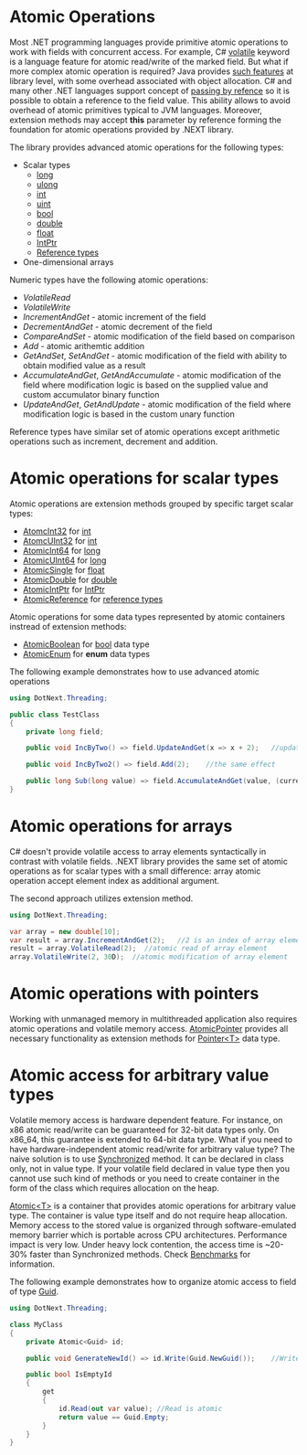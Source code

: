 Atomic Operations
====

Most .NET programming languages provide primitive atomic operations to work with fields with concurrent access. For example, C# [volatile](https://docs.microsoft.com/en-us/dotnet/csharp/language-reference/keywords/volatile) keyword is a language feature for atomic read/write of the marked field. But what if more complex atomic operation is required? Java provides [such features](https://docs.oracle.com/javase/8/docs/api/java/util/concurrent/atomic/AtomicInteger.html) at library level, with some overhead associated with object allocation. C# and many other .NET languages support concept of [passing by refence](https://docs.microsoft.com/en-us/dotnet/csharp/language-reference/keywords/ref) so it is possible to obtain a reference to the field value. This ability allows to avoid overhead of atomic primitives typical to JVM languages. Moreover, extension methods may accept **this** parameter by reference forming the foundation for atomic operations provided  by .NEXT library.

The library provides advanced atomic operations for the following types:
* Scalar types
    * [long](https://docs.microsoft.com/en-us/dotnet/api/system.int64)
	* [ulong](https://docs.microsoft.com/en-us/dotnet/api/system.uint64)
    * [int](https://docs.microsoft.com/en-us/dotnet/api/system.int32)
	* [uint](https://docs.microsoft.com/en-us/dotnet/api/system.uint32)
    * [bool](https://docs.microsoft.com/en-us/dotnet/api/system.boolean)
    * [double](https://docs.microsoft.com/en-us/dotnet/api/system.double)
    * [float](https://docs.microsoft.com/en-us/dotnet/api/system.single)
	* [IntPtr](https://docs.microsoft.com/en-us/dotnet/api/system.intptr)
    * [Reference types](https://docs.microsoft.com/en-us/dotnet/csharp/language-reference/keywords/reference-types)
* One-dimensional arrays

Numeric types have the following atomic operations:
* _VolatileRead_
* _VolatileWrite_
* _IncrementAndGet_ - atomic increment of the field
* _DecrementAndGet_ - atomic decrement of the field
* _CompareAndSet_ - atomic modification of the field based on comparison
* _Add_ - atomic arithemtic addition
* _GetAndSet_, _SetAndGet_ - atomic modification of the field with ability to obtain modified value as a result
* _AccumulateAndGet_, _GetAndAccumulate_ - atomic modification of the field where modification logic is based on the supplied value and custom accumulator binary function
* _UpdateAndGet_, _GetAndUpdate_ - atomic modification of the field where modification logic is based in the custom unary function

Reference types have similar set of atomic operations except arithmetic operations such as increment, decrement and addition.

# Atomic operations for scalar types
Atomic operations are extension methods grouped by specific target scalar types:
* [AtomcInt32](../../api/DotNext.Threading.AtomicInt32.yml) for [int](https://docs.microsoft.com/en-us/dotnet/api/system.int32)
* [AtomcUInt32](../../api/DotNext.Threading.AtomicUInt32.yml) for [int](https://docs.microsoft.com/en-us/dotnet/api/system.uint32)
* [AtomicInt64](../../api/DotNext.Threading.AtomicInt64.yml) for [long](https://docs.microsoft.com/en-us/dotnet/api/system.int64)
* [AtomicUInt64](../../api/DotNext.Threading.AtomicUInt64.yml) for [long](https://docs.microsoft.com/en-us/dotnet/api/system.uint64)
* [AtomicSingle](../../api/DotNext.Threading.AtomicSingle.yml) for [float](https://docs.microsoft.com/en-us/dotnet/api/system.single)
* [AtomicDouble](../../api/DotNext.Threading.AtomicDouble.yml) for [double](https://docs.microsoft.com/en-us/dotnet/api/system.double)
* [AtomicIntPtr](../../api/DotNext.Threading.AtomicIntPtr.yml) for [IntPtr](https://docs.microsoft.com/en-us/dotnet/api/system.intptr)
* [AtomicReference](../../api/DotNext.Threading.AtomicReference.yml) for [reference types](https://docs.microsoft.com/en-us/dotnet/csharp/language-reference/keywords/reference-types)

Atomic operations for some data types represented by atomic containers instread of extension methods:
* [AtomicBoolean](../../api/DotNext.Threading.AtomicBoolean.yml) for [bool](https://docs.microsoft.com/en-us/dotnet/api/system.boolean) data type
* [AtomicEnum](../../api/DotNext.Threading.AtomicEnum-1.yml) for **enum** data types

The following example demonstrates how to use advanced atomic operations
```csharp
using DotNext.Threading;

public class TestClass
{
    private long field;

    public void IncByTwo() => field.UpdateAndGet(x => x + 2);   //update field with a sum of its value and constant 2 atomically

    public void IncByTwo2() => field.Add(2);    //the same effect

    public long Sub(long value) => field.AccumulateAndGet(value, (current, v) => current - value); //the same as field -= value but performed atomically
}
```

# Atomic operations for arrays
C# doesn't provide volatile access to array elements syntactically in contrast with volatile fields. .NEXT library provides the same set of atomic operations as for scalar types with a small difference: array atomic operation accept element index as additional argument.

The second approach utilizes extension method.
```csharp
using DotNext.Threading;

var array = new double[10];
var result = array.IncrementAndGet(2);   //2 is an index of array element to be modified
result = array.VolatileRead(2);  //atomic read of array element
array.VolatileWrite(2, 30D);  //atomic modification of array element
```

# Atomic operations with pointers
Working with unmanaged memory in multithreaded application also requires atomic operations and volatile memory access. [AtomicPointer](../../api/DotNext.Threading.AtomicPointer.yml) provides all necessary functionality as extension methods for [Pointer&lt;T&gt;](../../api/DotNext.Runtime.InteropServices.Pointer-1.yml) data type.

# Atomic access for arbitrary value types
Volatile memory access is hardware dependent feature. For instance, on x86 atomic read/write can be guaranteed for 32-bit data types only. On x86_64, this guarantee is extended to 64-bit data type. What if you need to have hardware-independent atomic read/write for arbitrary value type? The naive solution is to use [Synchronized](https://docs.microsoft.com/en-us/dotnet/api/system.runtime.compilerservices.methodimploptions#System_Runtime_CompilerServices_MethodImplOptions_Synchronized) method. It can be declared in class only, not in value type. If your volatile field declared in value type then you cannot use such kind of methods or you need to create container in the form of the class which requires allocation on the heap.

[Atomic&lt;T&gt;](../../api/DotNext.Threading.Atomic-1.yml) is a container that provides atomic operations for arbitrary value type. The container is value type itself and do not require heap allocation. Memory access to the stored value is organized through software-emulated memory barrier which is portable across CPU architectures. Performance impact is very low. Under heavy lock contention, the access time is ~20-30% faster than Synchronized methods. Check [Benchmarks](../../benchmarks.md) for information.

The following example demonstrates how to organize atomic access to field of type [Guid](https://docs.microsoft.com/en-us/dotnet/api/system.guid).
```csharp
using DotNext.Threading;

class MyClass
{
	private Atomic<Guid> id;

	public void GenerateNewId() => id.Write(Guid.NewGuid());	//Write is atomic

	public bool IsEmptyId 
	{
		get
		{
			id.Read(out var value);	//Read is atomic
			return value == Guid.Empty;
		}
	}
}
```